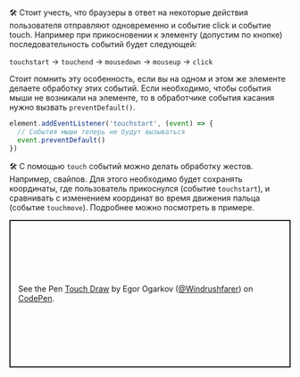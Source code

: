 
🛠 Стоит учесть, что браузеры в ответ на некоторые действия пользователя отправляют одновременно и событие click и событие touch. Например при прикосновении к элементу (допустим по кнопке) последовательность событий будет следующей:

`touchstart` → `touchend` → `mousedown` → `mouseup` → `click`

Стоит помнить эту особенность, если вы на одном и этом же элементе делаете обработку этих событий. Если необходимо, чтобы события мыши не возникали на элементе, то в обработчике события касания нужно вызвать `preventDefault()`.

```js
element.addEventListener('touchstart', (event) => {
  // События мыши теперь не будут вызываться
  event.preventDefault()
})
```

🛠 С помощью `touch` событий можно делать обработку жестов. Например, свайпов. Для этого необходимо будет сохранять координаты, где пользователь прикоснулся (событие `touchstart`), и сравнивать с изменением координат во время движения пальца (событие `touchmove`). Подробнее можно посмотреть в примере.

<p class="codepen" data-height="500" data-theme-id="light" data-default-tab="js,result" data-user="Windrushfarer" data-slug-hash="KKgZGEq" style="height: 265px; box-sizing: border-box; display: flex; align-items: center; justify-content: center; border: 2px solid; margin: 1em 0; padding: 1em;" data-pen-title="KKgZGEq">
  <span>See the Pen <a href=" https://codepen.io/Windrushfarer/pen/KKgZGEq">
  Touch Draw</a> by Egor Ogarkov (<a href="https://codepen.io/Windrushfarer">@Windrushfarer</a>)
  on <a href="https://codepen.io">CodePen</a>.</span>
</p>
<script async src="https://static.codepen.io/assets/embed/ei.js"></script>
